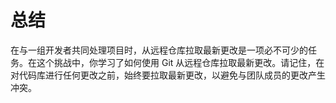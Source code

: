 # 总结

在与一组开发者共同处理项目时，从远程仓库拉取最新更改是一项必不可少的任务。在这个挑战中，你学习了如何使用 Git 从远程仓库拉取最新更改。请记住，在对代码库进行任何更改之前，始终要拉取最新更改，以避免与团队成员的更改产生冲突。
